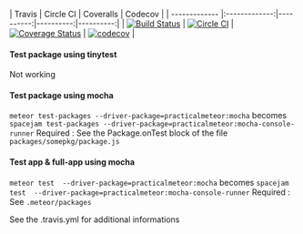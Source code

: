 | Travis        | Circle CI  | Coveralls  | Codecov  |
| ------------- |:-------------:|----------:|----------:|----------:|
| [![Build Status](https://travis-ci.org/serut/meteor-coverage-app-exemple.svg?branch=master)](https://travis-ci.org/serut/meteor-coverage-app-exemple) | [![Circle CI](https://circleci.com/gh/serut/meteor-coverage-app-exemple.svg?style=svg)](https://circleci.com/gh/serut/meteor-coverage-app-exemple) | [![Coverage Status](https://coveralls.io/repos/github/serut/meteor-coverage-app-exemple/badge.svg?branch=master)](https://coveralls.io/github/serut/meteor-coverage-app-exemple?branch=master) | [![codecov](https://codecov.io/gh/serut/meteor-coverage-app-exemple/branch/master/graph/badge.svg)](https://codecov.io/gh/serut/meteor-coverage-app-exemple) |

#### Test package using tinytest
Not working

#### Test package using mocha
`meteor test-packages --driver-package=practicalmeteor:mocha`
becomes
`spacejam test-packages --driver-package=practicalmeteor:mocha-console-runner`
Required : See the Package.onTest block of the file `packages/somepkg/package.js`


#### Test app & full-app using mocha
`meteor test  --driver-package=practicalmeteor:mocha`
becomes
`spacejam test  --driver-package=practicalmeteor:mocha-console-runner`
Required : See `.meteor/packages`

See the .travis.yml for additional informations
